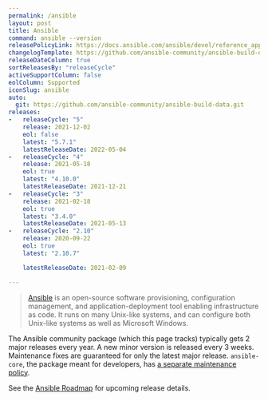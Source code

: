 ```yaml
---
permalink: /ansible
layout: post
title: Ansible
command: ansible --version
releasePolicyLink: https://docs.ansible.com/ansible/devel/reference_appendices/release_and_maintenance.html
changelogTemplate: https://github.com/ansible-community/ansible-build-data/blob/main/__RELEASE_CYCLE__/CHANGELOG-v__RELEASE_CYCLE__.rst
releaseDateColumn: true
sortReleasesBy: "releaseCycle"
activeSupportColumn: false
eolColumn: Supported
iconSlug: ansible
auto:
  git: https://github.com/ansible-community/ansible-build-data.git
releases:
-   releaseCycle: "5"
    release: 2021-12-02
    eol: false
    latest: "5.7.1"
    latestReleaseDate: 2022-05-04
-   releaseCycle: "4"
    release: 2021-05-18
    eol: true
    latest: "4.10.0"
    latestReleaseDate: 2021-12-21
-   releaseCycle: "3"
    release: 2021-02-18
    eol: true
    latest: "3.4.0"
    latestReleaseDate: 2021-05-13
-   releaseCycle: "2.10"
    release: 2020-09-22
    eol: true
    latest: "2.10.7"

    latestReleaseDate: 2021-02-09

---
```


> [Ansible](https://ansible.com) is an open-source software provisioning, configuration management, and application-deployment tool enabling infrastructure as code. It runs on many Unix-like systems, and can configure both Unix-like systems as well as Microsoft Windows.

The Ansible community package (which this page tracks) typically gets 2 major releases every year. A new minor version is released every 3 weeks. Maintenance fixes are guaranteed for only the latest major release. `ansible-core`, the package meant for developers, has [a separate maintenance policy](https://docs.ansible.com/ansible/devel/reference_appendices/release_and_maintenance.html#id14).

See the [Ansible Roadmap][roadmap] for upcoming release details.

[roadmap]: https://docs.ansible.com/ansible/latest/roadmap/ansible_roadmap_index.html
